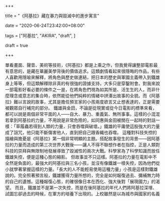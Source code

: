 +++

title = "《阿基拉》藏在暴力與毀滅中的進步寓言"

date = "2020-06-24T23:42:00+08:00"

tags = ["阿基拉", "AKIRA", "draft", ]

draft = true

+++

單看畫面、聲音、美術等技術，《阿基拉》都是上乘之作，但我覺得讓整部電影最有意思的，是藏在華麗美學背後的價值追求。這類劇情看起來很隱晦的作品，有些人喜歡用隱喻來解釋，將角色與歷史做連結，把日本的歷史與軍國主義帶入到鐵雄身上等等，但這類解釋除非真的有很強的證據支持，大多只是穿鑿附會。對我來說一部電影好看必要的條件之一是，在將角色們視為如其所是、活生生的人，而非什麼理念或意志的集合時，依然能從他們純粹的情緒中拼湊出故事的全貌。而《阿基拉》難以言說的故事，尤其是擔任預言家的小孩兩度欲言又止想表達的，正是需要被觀眾自行補完的部分。
鐵雄與金田，不論是從現實或從今日電影的標準來看，都可以說是兩個非常平面的人——自大、暴力、重義氣、無所事事。這樣的小混混若拿到阿基拉的力量，不用說是非常危險的，如同惠與金田被關在一起時的對話一樣：「草履蟲若得到人類的力量，只會吞噬與破壞。」鐵雄的平庸使這股強大的力量成了詛咒，他只能不斷傷害他人，直到把自己跟香織也吞噬。
這種對科技失控的描繪與擔憂是《阿基拉》第一個非常明顯的主題。搭配故事發生的背景——因阿基拉的力量而造成的第三次世界大戰後——讓人不得不聯想作者在指控，正是人類對科技的崇拜與無限制地發展導致了毀滅性的兩次大戰。科學家為了科學知識而放任鐵雄失控，便是這種心態的縮影。
但故事並不只這樣。阿基拉的力量在電影中不全然是負面的，最強大的阿基拉與三名小孩，並沒有像鐵雄一樣失控，因為他們從小就學著掌握這樣的力量。「長大的人不能輕易使用這種力量」小孩是這樣對鐵雄說的。完全照著預言般，鐵雄獲得力量所想的，完全是如何報復過去、彌補無力時的自己的遺憾。這種報復心態，的確很像日本在西化、強大後對「展現國力」的渴望。
而且，鐵雄並不是第一次失控，而是在後阿基拉的年代人們將阿基拉深埋、試圖忘卻過去的時候，在軍方的培養下出現的。上校雖然是以為城市與國家的名義

